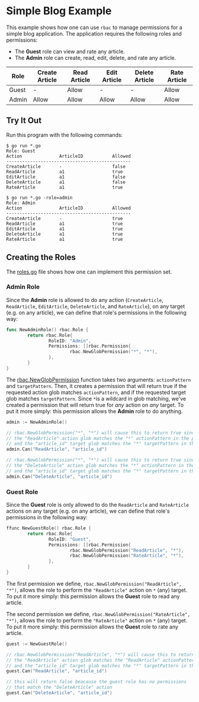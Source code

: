 # Simple Blog Example
This example shows how one can use `rbac` to manage permissions for a simple blog application.
The application requires the following roles and permissions:
  * The **Guest** role can view and rate any article.
  * The **Admin** role can create, read, edit, delete, and rate any article. 
  
| Role  | Create Article | Read Article | Edit Article   | Delete Article | Rate Article |
|-------|----------------|--------------|----------------|----------------|--------------|
| Guest | -              | Allow        | -              | -              | Allow        |
| Admin | Allow          | Allow        | Allow          | Allow          | Allow        |

## Try It Out
Run this program with the following commands:
```console
$ go run *.go
Role: Guest
Action              ArticleID           Allowed
-----------------------------------------------
CreateArticle       -                   false
ReadArticle         a1                  true
EditArticle         a1                  false
DeleteArticle       a1                  false
RateArticle         a1                  true
```

```console
$ go run *.go -role=admin
Role: Admin
Action              ArticleID           Allowed
-----------------------------------------------
CreateArticle       -                   true
ReadArticle         a1                  true
EditArticle         a1                  true
DeleteArticle       a1                  true
RateArticle         a1                  true
```
 
## Creating the Roles
The [roles.go](/examples/simple_blog/roles.go) file shows how one can implement this permission set.

### Admin Role
Since the **Admin** role is allowed to do any action (`CreateArticle`, `ReadArticle`, `EditArticle`, `DeleteArticle`, and `RateArticle`), on any target (e.g. on any article), we can define that role's permissions in the following way:

```go
func NewAdminRole() rbac.Role {
        return rbac.Role{
                RoleID: "Admin",
                Permissions: []rbac.Permission{
                        rbac.NewGlobPermission("*", "*"),
                },
        }
}
```
The [rbac.NewGlobPermission](https://godoc.org/github.com/zpatrick/rbac#NewGlobPermission) function takes two arguments: `actionPattern` and `targetPattern`. 
Then, it creates a permission that will return true if the requested action glob matches `actionPattern`, and if the requested target glob matches `targetPattern`. 
Since `*`is a wildcard in glob matching, we've created a permission that will return true for _any_ action on _any_ target. 
To put it more simply: this permission allows the **Admin** role to do anything.

```go
admin := NewAdminRole()

// rbac.NewGlobPermission("*", "*") will cause this to return true since
// the "ReadArticle" action glob matches the "*" actionPattern in the permission
// and the "article_id" target glob matches the "*" targetPattern in the permission. 
admin.Can("ReadArticle", "article_id")

// rbac.NewGlobPermission("*", "*") will cause this to return true since
// the "DeleteArticle" action glob matches the "*" actionPattern in the permission
// and the "article_id" target glob matches the "*" targetPattern in the permission. 
admin.Can("DeleteArticle", "article_id")
```

### Guest Role
Since the **Guest** role is only allowed to do the `ReadArticle` and `RateArticle` actions on any target (e.g. on any article), we can define that role's permissions in the following way:

```go
ffunc NewGuestRole() rbac.Role {
        return rbac.Role{
                RoleID: "Guest",
                Permissions: []rbac.Permission{
                        rbac.NewGlobPermission("ReadArticle", "*"),
                        rbac.NewGlobPermission("RateArticle", "*"),
                },
        }
}
```
The first permission we define, `rbac.NewGlobPermission("ReadArticle", "*")`, allows the role to perform the `"ReadArticle"` action on `*` (any) target. 
To put it more simply: this permission allows the **Guest** role to read any article. 

The second permission we define, `rbac.NewGlobPermission("RateArticle", "*")`, allows the role to perform the `"RateArticle"` action on `*` (any) target. 
To put it more simply: this permission allows the **Guest** role to rate any article.  

```go
guest := NewGuestRole()

// rbac.NewGlobPermission("ReadArticle", "*") will cause this to return true since
// the "ReadArticle" action glob matches the "ReadArticle" actionPattern in the permission
// and the "article_id" target glob matches the "*" targetPattern in the permission. 
guest.Can("ReadArticle", "article_id") 

// this will return false beacause the guest role has no permissions 
// that match the "DeleteArticle" action
guest.Can("DeleteArticle", "article_id") 
```
